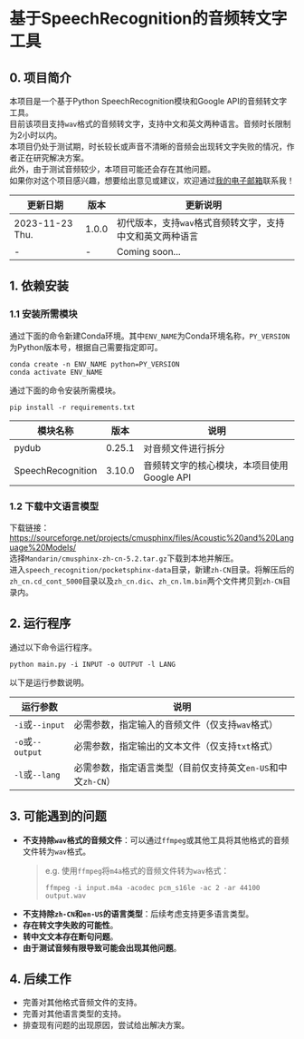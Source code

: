 # 基于SpeechRecognition的音频转文字工具

## 0. 项目简介

本项目是一个基于Python SpeechRecognition模块和Google API的音频转文字工具。  
目前该项目支持`wav`格式的音频转文字，支持中文和英文两种语言。音频时长限制为2小时以内。  
本项目仍处于测试期，时长较长或声音不清晰的音频会出现转文字失败的情况，作者正在研究解决方案。  
此外，由于测试音频较少，本项目可能还会存在其他问题。  
如果你对这个项目感兴趣，想要给出意见或建议，欢迎通过[我的电子邮箱](cch_personal@163.com)联系我！  

| 更新日期            | 版本    | 更新说明                            |
|-----------------|-------|---------------------------------|
| 2023-11-23 Thu. | 1.0.0 | 初代版本，支持`wav`格式音频转文字，支持中文和英文两种语言 |
| -               | -     | Coming soon...                  |


## 1. 依赖安装

### 1.1 安装所需模块

通过下面的命令新建Conda环境。其中`ENV_NAME`为Conda环境名称，`PY_VERSION`为Python版本号，根据自己需要指定即可。  

```commandline
conda create -n ENV_NAME python=PY_VERSION
conda activate ENV_NAME
```

通过下面的命令安装所需模块。  

```commandline
pip install -r requirements.txt
```

| 模块名称              | 版本     | 说明                         |
|-------------------|--------|----------------------------|
| pydub             | 0.25.1 | 对音频文件进行拆分                  |
| SpeechRecognition | 3.10.0 | 音频转文字的核心模块，本项目使用Google API |

### 1.2 下载中文语言模型

下载链接：<https://sourceforge.net/projects/cmusphinx/files/Acoustic%20and%20Language%20Models/>  
选择`Mandarin/cmusphinx-zh-cn-5.2.tar.gz`下载到本地并解压。  
进入`speech_recognition/pocketsphinx-data`目录，新建`zh-CN`目录。将解压后的`zh_cn.cd_cont_5000`目录以及`zh_cn.dic`、`zh_cn.lm.bin`两个文件拷贝到`zh-CN`目录内。

## 2. 运行程序

通过以下命令运行程序。  

```commandline
python main.py -i INPUT -o OUTPUT -l LANG
```

以下是运行参数说明。  

| 运行参数            | 说明                                    |
|-----------------|---------------------------------------|
| `-i`或`--input`  | 必需参数，指定输入的音频文件（仅支持`wav`格式）            |
| `-o`或`--output` | 必需参数，指定输出的文本文件（仅支持`txt`格式）            |
| `-l`或`--lang`   | 必需参数，指定语言类型（目前仅支持英文`en-US`和中文`zh-CN`） |

## 3. 可能遇到的问题

- **不支持除`wav`格式的音频文件**：可以通过`ffmpeg`或其他工具将其他格式的音频文件转为`wav`格式。  
  > e.g. 使用`ffmpeg`将`m4a`格式的音频文件转为`wav`格式：
  > 
  > ```commandline
  > ffmpeg -i input.m4a -acodec pcm_s16le -ac 2 -ar 44100 output.wav
  > ```
  > 
- **不支持除`zh-CN`和`en-US`的语言类型**：后续考虑支持更多语言类型。
- **存在转文字失败的可能性**。
- **转中文文本存在断句问题**。
- **由于测试音频有限导致可能会出现其他问题**。

## 4. 后续工作

- 完善对其他格式音频文件的支持。
- 完善对其他语言类型的支持。
- 排查现有问题的出现原因，尝试给出解决方案。